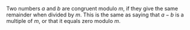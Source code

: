 Two numbers $a$ and $b$ are congruent modulo $m$, if they give the same
remainder when divided by $m$. This is the same as saying that $a-b$ is
a multiple of $m$, or that it equals zero modulo $m$.
